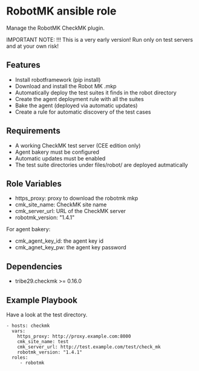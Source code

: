 RobotMK ansible role
====================

Manage the RobotMK CheckMK plugin.

IMPORTANT NOTE: !!! This is a very early version! Run only on test servers and at your own risk!

Features
--------

* Install robotframework (pip install)
* Download and install the Robot MK .mkp
* Automatically deploy the test suites it finds in the robot directory
* Create the agent deployment rule with all the suites
* Bake the agent (deployed via automatic updates)
* Create a rule for automatic discovery of the test cases

Requirements
------------

* A working CheckMK test server (CEE edition only)
* Agent bakery must be configured
* Automatic updates must be enabled
* The test suite directories under files/robot/ are deployed autmatically

Role Variables
--------------

* https_proxy: proxy to download the robotmk mkp
* cmk_site_name: CheckMK site name
* cmk_server_url: URL of the CheckMK server
* robotmk_version: "1.4.1"

For agent bakery:
* cmk_agent_key_id: the agent key id
* cmk_agnet_key_pw: the agent key password 

Dependencies
------------

* tribe29.checkmk >= 0.16.0

Example Playbook
----------------

Have a look at the test directory.

    - hosts: checkmk
      vars:
        https_proxy: http://proxy.example.com:8000
        cmk_site_name: test
        cmk_server_url: http://test.example.com/test/check_mk
        robotmk_version: "1.4.1"
      roles:
         - robotmk

